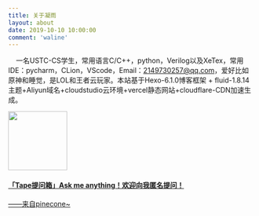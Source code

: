 ```yaml
---
title: 关于凝雨
layout: about
date: 2019-10-10 10:00:00
comment: 'waline'
---
```


&nbsp;&nbsp;&nbsp;&nbsp;一名USTC-CS学生，常用语言C/C++，python，Verilog以及XeTex，常用IDE：pycharm，CLion，VScode，Email：2149730257@qq.com，爱好比如原神和睡觉，是LOL和王者云玩家。本站基于Hexo-6.1.0博客框架 + fluid-1.8.14主题+Aliyun域名+cloudstudio云环境+vercel静态网站+cloudflare-CDN加速生成。

<div class="f-ct">
    <div class="fui-left-right f-ct-txtimg f-ct-imgtxt f-ct-fixed ">
        <div class="img-box">
            <a href="https://www.tapechat.net/uu/FMRS2E/LN62Y61B" target="_blank" title="点击查看" data-clicklog="pic_jump"><img src="https://tape-client-file.oss-cn-hangzhou.aliyuncs.com/avatar/2021-10-01/03D98A963AA3BC5E7EF966EEA9504317.jpeg" onload="QZFL.media.reduceImage(1,120,120,{trueSrc:'https:\/\/tape-client-file.oss-cn-hangzhou.aliyuncs.com\/avatar\/2021-10-01\/03D98A963AA3BC5E7EF966EEA9504317.jpeg',callback:function(img,type,ew,eh,o){var p=img.parentNode,_h = Math.floor(o.oh/o.k),_w = Math.floor(o.ow/o.k);img.style.marginTop=(eh-_h)/2+'px';img.style.marginLeft=(ew-_w)/2+'px';}})"
                    height="120" style="margin-top: 0px; margin-left: 0px;"></a>
        </div>
        <!--?# 判断feeds正文内容是否只有url类型，没有text类型?-->
        <div class="txt-box ">
            <h4 style="word-break:break-all;" class="txt-box-title t-fixed"> <a href="https://www.tapechat.net/uu/FMRS2E/LN62Y61B" target="_blank" class=" c_tx">「Tape提问箱」Ask me anything！欢迎向我匿名提问！</a>&nbsp; </h4> <a href="https://www.tapechat.net/uu/FMRS2E/LN62Y61B" target="_blank" class=" f-name info state ellipsis-two">——来自pinecone~</a>&nbsp;
            </div>
    </div>
</div>

